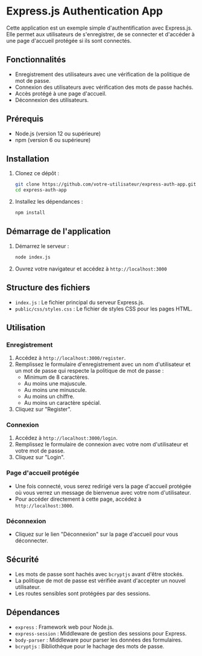 # Express.js Authentication App

Cette application est un exemple simple d'authentification avec Express.js. Elle permet aux utilisateurs de s'enregistrer, de se connecter et d'accéder à une page d'accueil protégée si ils sont connectés.

## Fonctionnalités

- Enregistrement des utilisateurs avec une vérification de la politique de mot de passe.
- Connexion des utilisateurs avec vérification des mots de passe hachés.
- Accès protégé à une page d'accueil.
- Déconnexion des utilisateurs.

## Prérequis

- Node.js (version 12 ou supérieure)
- npm (version 6 ou supérieure)

## Installation

1. Clonez ce dépôt :

    ```bash
    git clone https://github.com/votre-utilisateur/express-auth-app.git
    cd express-auth-app
    ```

2. Installez les dépendances :

    ```bash
    npm install
    ```

## Démarrage de l'application

1. Démarrez le serveur :

    ```bash
    node index.js
    ```

2. Ouvrez votre navigateur et accédez à `http://localhost:3000`

## Structure des fichiers

- `index.js` : Le fichier principal du serveur Express.js.
- `public/css/styles.css` : Le fichier de styles CSS pour les pages HTML.

## Utilisation

### Enregistrement

1. Accédez à `http://localhost:3000/register`.
2. Remplissez le formulaire d'enregistrement avec un nom d'utilisateur et un mot de passe qui respecte la politique de mot de passe :
    - Minimum de 8 caractères.
    - Au moins une majuscule.
    - Au moins une minuscule.
    - Au moins un chiffre.
    - Au moins un caractère spécial.
3. Cliquez sur "Register".

### Connexion

1. Accédez à `http://localhost:3000/login`.
2. Remplissez le formulaire de connexion avec votre nom d'utilisateur et votre mot de passe.
3. Cliquez sur "Login".

### Page d'accueil protégée

- Une fois connecté, vous serez redirigé vers la page d'accueil protégée où vous verrez un message de bienvenue avec votre nom d'utilisateur.
- Pour accéder directement à cette page, accédez à `http://localhost:3000`.

### Déconnexion

- Cliquez sur le lien "Déconnexion" sur la page d'accueil pour vous déconnecter.

## Sécurité

- Les mots de passe sont hachés avec `bcryptjs` avant d'être stockés.
- La politique de mot de passe est vérifiée avant d'accepter un nouvel utilisateur.
- Les routes sensibles sont protégées par des sessions.

## Dépendances

- `express` : Framework web pour Node.js.
- `express-session` : Middleware de gestion des sessions pour Express.
- `body-parser` : Middleware pour parser les données des formulaires.
- `bcryptjs` : Bibliothèque pour le hachage des mots de passe.
